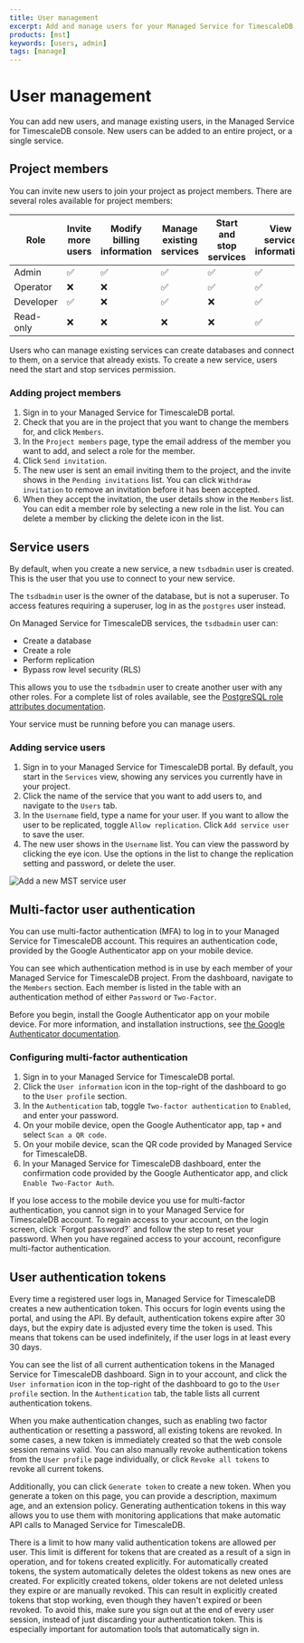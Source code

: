 ```yaml
---
title: User management
excerpt: Add and manage users for your Managed Service for TimescaleDB project
products: [mst]
keywords: [users, admin]
tags: [manage]
---
```


# User management

You can add new users, and manage existing users, in the Managed Service for
TimescaleDB console. New users can be added to an entire project, or a single
service.

## Project members

You can invite new users to join your project as project members. There are
several roles available for project members:

|Role|Invite more users|Modify billing information|Manage existing services|Start and stop services|View service information|
|-|-|-|-|-|-|
|Admin|✅|✅|✅|✅|✅|
|Operator|❌|❌|✅|✅|✅|
|Developer|✅|❌|✅|❌|✅|
|Read-only|❌|❌|❌|❌|✅|

Users who can manage existing services can create databases and connect to them,
on a service that already exists. To create a new service, users need the start
and stop services permission.

<Procedure>

### Adding project members

1.  Sign in to your Managed Service for TimescaleDB portal.
1.  Check that you are in the project that you want to change the members for,
    and click `Members`.
1.  In the `Project members` page, type the email address of the member you want
    to add, and select a role for the member.
1.  Click `Send invitation`.
1.  The new user is sent an email inviting them to the project, and the invite
    shows in the `Pending invitations` list. You can click `Withdraw invitation`
    to remove an invitation before it has been accepted.
1.  When they accept the invitation, the user details show in the `Members`
    list. You can edit a member role by selecting a new role in the list. You
    can delete a member by clicking the delete icon in the list.

</Procedure>

## Service users

By default, when you create a new service, a new `tsdbadmin` user is created.
This is the user that you use to connect to your new service.

The `tsdbadmin` user is the owner of the database, but is not a superuser. To
access features requiring a superuser, log in as the `postgres` user instead.

On Managed Service for TimescaleDB services, the `tsdbadmin` user can:

*   Create a database
*   Create a role
*   Perform replication
*   Bypass row level security (RLS)

This allows you to use the `tsdbadmin` user to create another user with any
other roles. For a complete list of roles available, see the
[PostgreSQL role attributes documentation][pg-roles-doc].

<Highlight type="important">
Your service must be running before you can manage users.
</Highlight>

<Procedure>

### Adding service users

1.  Sign in to your Managed Service for TimescaleDB portal. By
    default, you start in the `Services` view, showing any services you
    currently have in your project.
1.  Click the name of the service that you want to add users to, and navigate
    to the `Users` tab.
1.  In the `Username` field, type a name for your user. If you want to allow
    the user to be replicated, toggle `Allow replication`. Click
    `Add service user` to save the user.
1.  The new user shows in the `Username` list. You can view the password by
    clicking the eye icon. Use the options in the list to change the replication
    setting and password, or delete the user.

<img class="main-content__illustration" src="https://assets.timescale.com/docs/images/mst-serviceuser.webp" alt="Add a new MST service user"/>

</Procedure>

## Multi-factor user authentication

You can use multi-factor authentication (MFA) to log in to your Managed Service
for TimescaleDB account. This requires an authentication code, provided by the
Google Authenticator app on your mobile device.

You can see which authentication method is in use by each member of your Managed
Service for TimescaleDB project. From the dashboard, navigate to the `Members`
section. Each member is listed in the table with an authentication method of
either `Password` or `Two-Factor`.

Before you begin, install the Google Authenticator app on your mobile device.
For more information, and installation instructions, see
[the Google Authenticator documentation][install-google-authenticator].

<Procedure>

### Configuring multi-factor authentication

1.  Sign in to your Managed Service for TimescaleDB portal.
1.  Click the `User information` icon in the top-right of the dashboard to go to
    the `User profile` section.
1.  In the `Authentication` tab, toggle `Two-factor authentication` to
    `Enabled`, and enter your password.
1.  On your mobile device, open the Google Authenticator app, tap `+` and select
    `Scan a QR code`.
1.  On your mobile device, scan the QR code provided by Managed Service for
    TimescaleDB.
1.  In your Managed Service for TimescaleDB dashboard, enter the confirmation
    code provided by the Google Authenticator app, and click
    `Enable Two-Factor Auth`.

</Procedure>

<Highlight type="warning">
If you lose access to the mobile device you use for multi-factor
authentication, you cannot sign in to your Managed Service for TimescaleDB
account. To regain access to your account, on the login screen, click
`Forgot password?` and follow the step to reset your password. When you have
regained access to your account, reconfigure multi-factor authentication.
</Highlight>

## User authentication tokens

Every time a registered user logs in, Managed Service for TimescaleDB creates a
new authentication token. This occurs for login events using the portal, and
using the API. By default, authentication tokens expire after 30 days, but the
expiry date is adjusted every time the token is used. This means that tokens can
be used indefinitely, if the user logs in at least every 30 days.

You can see the list of all current authentication tokens in the Managed Service
for TimescaleDB dashboard. Sign in to your account, and click the
`User information` icon in the top-right of the dashboard to go to the
`User profile` section. In the `Authentication` tab, the table lists all current
authentication tokens.

When you make authentication changes, such as enabling two factor authentication
or resetting a password, all existing tokens are revoked. In some cases, a new
token is immediately created so that the web console session remains valid. You
can also manually revoke authentication tokens from the `User profile` page
individually, or click `Revoke all tokens` to revoke all current tokens.

Additionally, you can click `Generate token` to create a new token. When you
generate a token on this page, you can provide a description, maximum age, and
an extension policy. Generating authentication tokens in this way allows you to
use them with monitoring applications that make automatic API calls to Managed
Service for TimescaleDB.

<Highlight type="important">
There is a limit to how many valid authentication tokens are allowed per user.
This limit is different for tokens that are created as a result of a sign in
operation, and for tokens created explicitly. For automatically created tokens,
the system automatically deletes the oldest tokens as new ones are created. For
explicitly created tokens, older tokens are not deleted unless they expire or
are manually revoked. This can result in explicitly created tokens that stop
working, even though they haven't expired or been revoked. To avoid this, make
sure you sign out at the end of every user session, instead of just discarding
your authentication token. This is especially important for automation tools
that automatically sign in.
</Highlight>

[pg-roles-doc]: https://www.postgresql.org/docs/current/role-attributes.html
[install-google-authenticator]: https://support.google.com/accounts/answer/1066447
